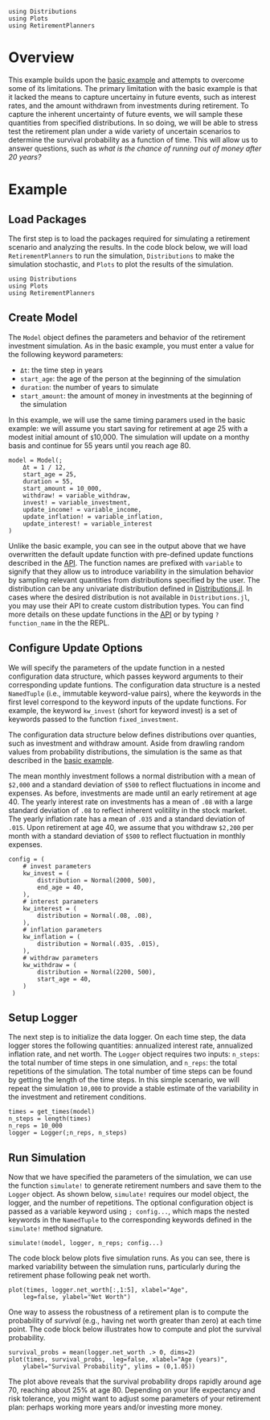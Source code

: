 ```@setup intermediate
using Distributions
using Plots
using RetirementPlanners
```
# Overview

This example builds upon the [basic example](basic_example.md) and attempts to overcome some of its limitations. The primary limitation with the basic example is that it lacked the means to capture uncertainy in future events, such as interest rates, and the amount withdrawn from investments during retirement. To capture the inherent uncertainty of future events, we will sample these quantities from specified distributions. In so doing, we will be able to stress test the retirement plan under a wide variety of uncertain scenarios to determine the survival probability as a function of time. This will allow us to answer questions, such as *what is the chance of running out of money after 20 years?*

# Example 

## Load Packages

The first step is to load the packages required for simulating a retirement scenario and analyzing the results. In the code block below, we will load `RetirementPlanners` to run the simulation, `Distributions` to make the simulation stochastic, and `Plots` to plot the results of the simulation. 

```@example intermediate
using Distributions 
using Plots
using RetirementPlanners
```

## Create Model

The `Model` object defines the parameters and behavior of the retirement investment simulation. As in the basic example, you must enter a value for the following keyword parameters:

- `Δt`: the time step in years 
- `start_age`: the age of the person at the beginning of the simulation
- `duration`: the number of years to simulate
- `start_amount`: the amount of money in investments at the beginning of the simulation

In this example, we will use the same timing paramers used in the basic example: we will assume you start saving for retirement at age 25 with a modest initial amount of `$`10,000. The simulation will update on a monthy basis and continue for 55 years until you reach age 80. 

```@example intermediate 
model = Model(;
    Δt = 1 / 12,
    start_age = 25,
    duration = 55,
    start_amount = 10_000,
    withdraw! = variable_withdraw,
    invest! = variable_investment,
    update_income! = variable_income,
    update_inflation! = variable_inflation,
    update_interest! = variable_interest 
)
```

Unlike the basic example, you can see in the output above that we have overwritten the default update function with pre-defined update functions described in the [API](api.md). The function names are prefixed with `variable` to signify that they allow us to introduce variability in the simulation behavior by sampling relevant quantities from distributions specified by the user. The distribution can be any univariate distribution defined in [Distributions.jl](https://juliastats.org/Distributions.jl/stable/). In cases where the desired distribution is not available in `Distributions.jl`, you may use their API to create custom distribution types. You can find more details on these update functions in the [API](api.md)
or by typing `? function_name` in the the REPL. 

## Configure Update Options

We will specify the parameters of the update function in a nested configuration data structure, which passes keyword arguments to their corresponding update funtions. The configuration data structure is a nested `NamedTuple` (i.e., immutable keyword-value pairs), where the keywords in the first level correspond to the keyword inputs of the update functions. For example, the keyword `kw_invest` (short for keyword invest) is a set of keywords passed to the function `fixed_investment`.

The configuration data structure below defines distributions over quanties, such as investment and withdraw amount. Aside from drawling random values from probability distributions, the simulation is the same as that described in the [basic example](basic_example.md).

 The mean monthly investment follows a normal distribution with a mean of `$2,000` and a standard deviation of `$500` to reflect fluctuations in income and expenses. As before, investments are made until an early retirement at age 40. The yearly interest rate on investments has a mean of `.08` with a large standard deviation of `.08` to reflect inherent volitility in the stock market. The yearly inflation rate has a mean of `.035` and a standard deviation of `.015`. Upon retirement at age 40, we assume that you withdraw `$2,200` per month with a standard deviation of `$500` to reflect fluctuation in monthly expenses. 

```@example intermediate 
config = (
    # invest parameters
    kw_invest = (
        distribution = Normal(2000, 500),
        end_age = 40,
    ),
    # interest parameters
    kw_interest = (
        distribution = Normal(.08, .08),
    ),
    # inflation parameters
    kw_inflation = (
        distribution = Normal(.035, .015),
    ),
    # withdraw parameters 
    kw_withdraw = (
        distribution = Normal(2200, 500),
        start_age = 40,
    )
 )
```
## Setup Logger

The next step is to initialize the data logger. On each time step, the data logger stores the following quantities: annualized interest rate, annualized inflation rate, and net worth. The `Logger` object requires two inputs: `n_steps`: the total number of time steps in one simulation, and `n_reps`: the total repetitions of the simulation. The total number of time steps can be found by getting the length of the time steps. In this simple scenario, we will repeat the simulation `10,000` to provide a stable estimate of the variability in the investment and retirement conditions. 

```@example intermediate 
times = get_times(model)
n_steps = length(times)
n_reps = 10_000
logger = Logger(;n_reps, n_steps)
```

## Run Simulation

Now that we have specified the parameters of the simulation, we can use the function `simulate!` to generate retirement numbers and save them to the `Logger` object. As shown below, `simulate!` requires our model object, the logger, and the number of repetitions. The optional configuration object is passed as a variable keyword using `; config...`, which maps the nested keywords in the `NamedTuple` to the corresponding keywords defined in the `simulate!` method signature. 

```@example intermediate
simulate!(model, logger, n_reps; config...)
```

The code block below plots five simulation runs. As you can see, there is marked variability between the simulation runs, particularly during the retirement phase following peak net worth. 

```@example intermediate 
plot(times, logger.net_worth[:,1:5], xlabel="Age", 
    leg=false, ylabel="Net Worth")
```
One way to assess the robustness of a retirement plan is to compute the probability of *survival* (e.g., having net worth greater than zero) at each time point. The code block below illustrates how to compute and plot the survival probability.

```@example intermediate
survival_probs = mean(logger.net_worth .> 0, dims=2)
plot(times, survival_probs,  leg=false, xlabel="Age (years)", 
    ylabel="Survival Probability", ylims = (0,1.05))
```
The plot above reveals that the survival probability drops rapidly around age 70, reaching about 25% at age 80. Depending on your life expectancy and risk tolerance, you might want to adjust some parameters of your retirement plan: perhaps working more years and/or investing more money.